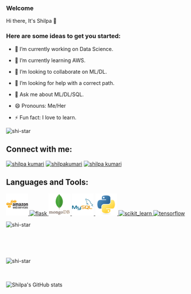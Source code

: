 ### Welcome 
Hi there, It's Shilpa 👋


### Here are some ideas to get you started:

- 🔭 I’m currently working on Data Science.
- 🌱 I’m currently learning AWS.
- 👯 I’m looking to collaborate on ML/DL.
- 🤔 I’m looking for help with a correct path.
- 💬 Ask me about ML/DL/SQL.

- 😄 Pronouns: Me/Her
- ⚡ Fun fact: I love to learn.



<p align="left"> <img src="https://komarev.com/ghpvc/?username=shi-star&label=Profile%20views&color=0e75b6&style=flat" alt="shi-star" /> </p>



<h2 align="left">Connect with me:</h2>
<p align="left">
<a href="https://linkedin.com/in/shilpa-kumari-05629a169" target="blank"><img align="center" src="https://raw.githubusercontent.com/rahuldkjain/github-profile-readme-generator/master/src/images/icons/Social/linked-in-alt.svg" alt="shilpa kumari" height="30" width="40" /></a>
<a href="https://kaggle.com/shilpakumari" target="blank"><img align="center" src="https://raw.githubusercontent.com/rahuldkjain/github-profile-readme-generator/master/src/images/icons/Social/kaggle.svg" alt="shilpakumari" height="30" width="40" /></a>
<a href="https://instagram.com/shilpa kumari" target="blank"><img align="center" src="https://raw.githubusercontent.com/rahuldkjain/github-profile-readme-generator/master/src/images/icons/Social/instagram.svg" alt="shilpa kumari" height="30" width="40" /></a>
</p>

<h2 align="left">Languages and Tools:</h2>
<p align="left"> <a href="https://aws.amazon.com" target="_blank"> <img src="https://raw.githubusercontent.com/devicons/devicon/master/icons/amazonwebservices/amazonwebservices-original-wordmark.svg" alt="aws" width="60"height="60" </a> <a href="https://flask.palletsprojects.com/" target="_blank"> <img src="https://www.vectorlogo.zone/logos/pocoo_flask/pocoo_flask-icon.svg" alt="flask" width="60"height="60"/> </a> <a href="https://www.mongodb.com/" target="_blank"> <img src="https://raw.githubusercontent.com/devicons/devicon/master/icons/mongodb/mongodb-original-wordmark.svg" alt="mongodb" width="60" height="60"/> </a> <a href="https://www.mysql.com/" target="_blank"> <img src="https://raw.githubusercontent.com/devicons/devicon/master/icons/mysql/mysql-original-wordmark.svg" alt="mysql" width="60" height="60"/> </a> <a href="https://www.python.org" target="_blank"> <img src="https://raw.githubusercontent.com/devicons/devicon/master/icons/python/python-original.svg" alt="python" width="60" height="60"/> </a> <a href="https://scikit-learn.org/" target="_blank"> <img src="https://upload.wikimedia.org/wikipedia/commons/0/05/Scikit_learn_logo_small.svg" alt="scikit_learn" width="60" height="60"/> </a> <a href="https://www.tensorflow.org" target="_blank"> <img src="https://www.vectorlogo.zone/logos/tensorflow/tensorflow-icon.svg" alt="tensorflow" width="60" height="60"/> </a> </p>

<p><img align="left" src="https://github-readme-stats.vercel.app/api/top-langs?username=shi-star&show_icons=true&locale=en&layout=compact&theme=merko" alt="shi-star" /></p>
<br><br><br><br><br>



<p><img align="left" src="https://github-readme-streak-stats.herokuapp.com/?user=shi-star&theme=merko" alt="shi-star" /></p>
<br><br><br>











![Shilpa's GitHub stats](https://github-readme-stats.vercel.app/api?username=shi-star&show_icons=true&theme=merko)

